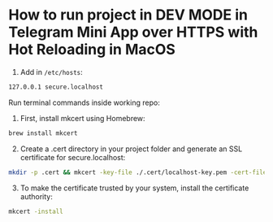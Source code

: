 # How to run project in DEV MODE in Telegram Mini App over HTTPS with Hot Reloading in MacOS

1. Add in `/etc/hosts`:

```bash
127.0.0.1 secure.localhost
```

Run terminal commands inside working repo:

1. First, install mkcert using Homebrew:

```bash
brew install mkcert
```

2. Create a .cert directory in your project folder and generate an SSL certificate for secure.localhost:

```bash
mkdir -p .cert && mkcert -key-file ./.cert/localhost-key.pem -cert-file ./.cert/localhost.pem 'secure.localhost'
```

3. To make the certificate trusted by your system, install the certificate authority:

```bash
mkcert -install
```

